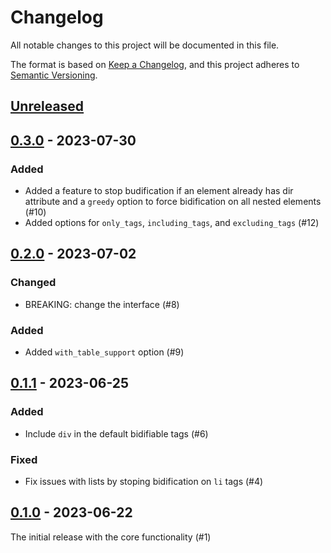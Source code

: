 # Changelog

All notable changes to this project will be documented in this file.

The format is based on [Keep a Changelog](https://keepachangelog.com/en/1.0.0/),
and this project adheres to [Semantic Versioning](https://semver.org/spec/v2.0.0.html).

## [Unreleased]

## [0.3.0] - 2023-07-30

### Added
- Added a feature to stop budification if an element already has dir attribute
  and a `greedy` option to force bidification on all nested elements (#10)
- Added options for `only_tags`, `including_tags`, and `excluding_tags` (#12)

## [0.2.0] - 2023-07-02

### Changed
- BREAKING: change the interface (#8)

### Added
- Added `with_table_support` option (#9)

## [0.1.1] - 2023-06-25

### Added
- Include `div` in the default bidifiable tags (#6)

### Fixed
- Fix issues with lists by stoping bidification on `li` tags (#4)

## [0.1.0] - 2023-06-22

The initial release with the core functionality (#1)

[unreleased]: https://github.com/dobidi/bidify-rb/compare/v0.3.0...HEAD
[0.3.0]: https://github.com/dobidi/bidify-rb/compare/v0.2.0...v0.3.0
[0.2.0]: https://github.com/dobidi/bidify-rb/compare/v0.1.1...v0.2.0
[0.1.1]: https://github.com/dobidi/bidify-rb/compare/v0.1.0...v0.1.1
[0.1.0]: https://github.com/dobidi/bidify-rb/releases/tag/v0.1.0
